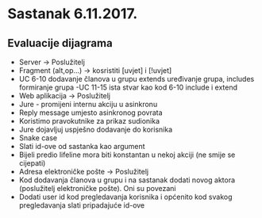 # Sastanak 6.11.2017.

## Evaluacije dijagrama
- Server -> Poslužitelj
- Fragment (alt,op...) -> kosristiti [uvjet] i [!uvjet]
- UC 6-10 dodavanje članova u grupu extends uređivanje grupa, includes formiranje grupa
-UC 11-15 ista stvar kao kod 6-10 include i extend
- Web aplikacija -> Poslužitelj
- Jure - promijeni internu akciju u asinkronu
- Reply message umjesto asinkronog povrata
- Koristimo pravokutnike za prikaz sudionika
- Jure dojavljuj uspješno dodavanje do korisnika
- Snake case
- Slati id-ove od sastanka kao argument
- Bijeli predio lifeline mora biti konstantan u nekoj akciji (ne smije se cijepati)
- Adresa elektroničke pošte -> Poslužitelj
- Kod dodavanja članova u grupu i na sastanak dodati novog aktora (poslužitelj elektroničke pošte). Oni su povezani
- Dodati user id kod pregledavanja korisnika i općenito kod svakog pregledavanja slati pripadajuće id-ove


